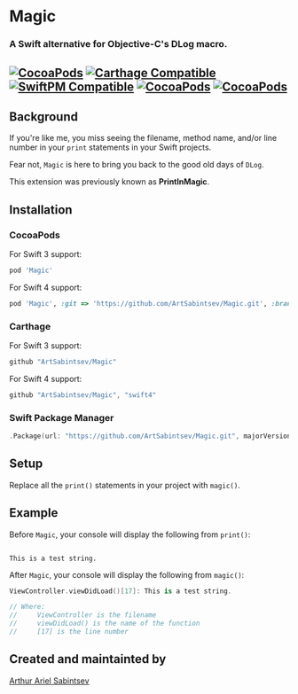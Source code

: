 # Magic

### A Swift alternative for Objective-C's DLog macro.

[![CocoaPods](https://img.shields.io/cocoapods/v/Magic.svg)]()  [![Carthage Compatible](https://img.shields.io/badge/Carthage-compatible-4BC51D.svg?style=flat)]() [![SwiftPM Compatible](https://img.shields.io/badge/SwiftPM-Compatible-brightgreen.svg)]() [![CocoaPods](https://img.shields.io/cocoapods/dt/Magic.svg)]() [![CocoaPods](https://img.shields.io/cocoapods/dm/Magic.svg)]()
---

## Background

If you're like me, you miss seeing the filename, method name, and/or line number in your `print` statements in your Swift projects.

Fear not, `Magic` is here to bring you back to the good old days of `DLog`.

This extension was previously known as **PrintlnMagic**.

## Installation

### CocoaPods
For Swift 3 support:
```ruby
pod 'Magic'
```

For Swift 4 support:
```ruby
pod 'Magic', :git => 'https://github.com/ArtSabintsev/Magic.git', :branch => 'swift4'
```

### Carthage
For Swift 3 support:

```swift
github "ArtSabintsev/Magic"
```

For Swift 4 support:
```swift
github "ArtSabintsev/Magic", "swift4"
```

### Swift Package Manager
``` swift
.Package(url: "https://github.com/ArtSabintsev/Magic.git", majorVersion: 3)
```

## Setup

Replace all the `print()` statements in your project with `magic()`.

## Example
Before `Magic`, your console will display the following from `print()`:

```

This is a test string.

```

After `Magic`, your console will display the following from `magic()`:

```swift
ViewController.viewDidLoad()[17]: This is a test string.

// Where:
//     ViewController is the filename
//     viewDidLoad() is the name of the function
//     [17] is the line number
```

## Created and maintainted by
[Arthur Ariel Sabintsev](http://www.sabintsev.com)
